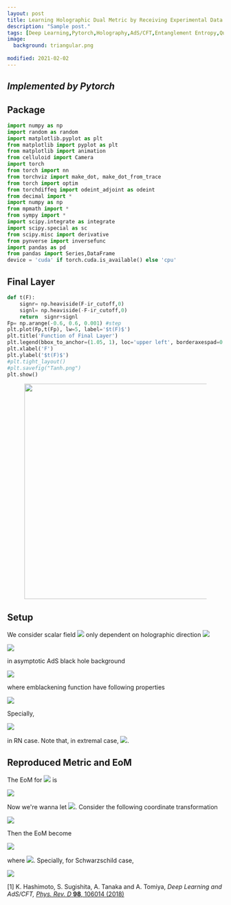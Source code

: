 ```yaml
---
layout: post
title: Learning Holographic Dual Metric by Receiving Experimental Data
description: "Sample post."
tags: [Deep Learning,Pytorch,Holography,AdS/CFT,Entanglement Entropy,Quantum Information]
image:
  background: triangular.png
  
modified: 2021-02-02
---
```


## ***Implemented by Pytorch***

## Package
```python
import numpy as np
import random as random
import matplotlib.pyplot as plt
from matplotlib import pyplot as plt
from matplotlib import animation
from celluloid import Camera
import torch
from torch import nn
from torchviz import make_dot, make_dot_from_trace
from torch import optim
from torchdiffeq import odeint_adjoint as odeint
from decimal import *
import numpy as np
from mpmath import *
from sympy import *
import scipy.integrate as integrate
import scipy.special as sc
from scipy.misc import derivative
from pynverse import inversefunc
import pandas as pd
from pandas import Series,DataFrame
device = 'cuda' if torch.cuda.is_available() else 'cpu'
```
## Final Layer

```python
def t(F):
    signr= np.heaviside(F-ir_cutoff,0)
    signl= np.heaviside(-F-ir_cutoff,0)
    return  signr+signl
Fp= np.arange(-0.6, 0.6, 0.001) #step
plt.plot(Fp,t(Fp), lw=5, label='$t(F)$')
plt.title('Function of Final Layer')
plt.legend(bbox_to_anchor=(1.05, 1), loc='upper left', borderaxespad=0.)
plt.xlabel('F')
plt.ylabel('$t(F)$')
#plt.tight_layout()
#plt.savefig("Tanh.png")
plt.show()
```
<figure>
<a href="https://live.staticflickr.com/65535/51221043969_643c40812e.jpg"><img src="https://live.staticflickr.com/65535/51221043969_643c40812e.jpg" alt="" width="500"></a>
</figure>

## Setup
We consider scalar field <img src="https://render.githubusercontent.com/render/math?math=\phi"> only dependent on holographic direction <img src="https://render.githubusercontent.com/render/math?math=z">

<img src="https://render.githubusercontent.com/render/math?math=\begin{equation*}\displaystyle\mathcal{L}_{\text{matter}}=\sqrt{-\det (g)} \left(-\frac{1}{2} m^2 \phi ^2-V(\phi )-\frac{1}{2} \left(\frac{\partial \phi }{\partial z}\right)^2\right)\end{equation*}">

in asymptotic AdS black hole background

<img src="https://render.githubusercontent.com/render/math?math=\begin{equation*}\displaystyle ds^2=\frac{1}{z^2}\left(-h(z)dt^2+\frac{dz^2}{h(z)}+\sum _{i=1}^n dx_i^2\right)\end{equation*}">

where emblackening function have following properties

<img src="https://render.githubusercontent.com/render/math?math=\begin{equation*}\displaystyle h(0)=1\qquad\text{and}\qquad h(1)=0\qquad\left(\text{For simplicity, we set}\quadz_h=1\right) \end{equation*}">

Specially,

<img src="https://render.githubusercontent.com/render/math?math=\begin{equation*}\displaystyle h(z)=1-z^3-Q^2 z^3+Q^2 z^4\end{equation*}">

in RN case. Note that, in extremal case, <img src="https://render.githubusercontent.com/render/math?math=Q=\sqrt{3}">.


## Reproduced Metric and EoM

The EoM for <img src="https://render.githubusercontent.com/render/math?math=\phi(z)"> is

<img src="https://render.githubusercontent.com/render/math?math=\begin{equation*}\displaystyle z^2 h(z) \phi''(z)+\left(z^2 h'(z)-2 z h(z)\right) \phi'(z)-m^2 \phi -\frac{\delta V(\phi )}{\delta \phi }=0\end{equation*}">

Now we're wanna let <img src="https://render.githubusercontent.com/render/math?math=g_{11}=1">. Consider the following coordinate transformation

<img src="https://render.githubusercontent.com/render/math?math=\begin{equation*}\displaystyle d\eta=-\frac{dz}{z \sqrt{h(z)}}\quad ,\qquad \eta =\int _z^{z_h=1}\frac{dz}{z \sqrt{h(z)}}\end{equation*}">

Then the EoM become

<img src="https://render.githubusercontent.com/render/math?math=\begin{equation*}\displaystyle \frac{\partial \Pi }{\partial \eta }+  H_R(\eta )\Pi-m^2 \phi-\frac{\delta V(\phi )}{\delta \phi }=0\quad ,\qquad H_R(\eta )\equiv\frac{6 h(z(\eta ))-y h'(z(\eta ))}{2 \sqrt{h(z(\eta ))}}\end{equation*}">

where <img src="https://render.githubusercontent.com/render/math?math=\Pi:=\frac{\partial \phi }{\partial \eta }">. Specially,  for Schwarzschild case, 

<img src="https://render.githubusercontent.com/render/math?math=\begin{equation*}\displaystyle z=\text{sech}^{\frac{2}{3}}\left(\frac{3 \eta }{2}\right)\quad ,\qquad H_R(\eta )=3 \coth (3 \eta )\end{equation*}">




[1] K. Hashimoto, S. Sugishita, A. Tanaka and A. Tomiya, *Deep Learning and AdS/CFT,* [*Phys. Rev. D* **98**, 106014 (2018)](https://journals.aps.org/prd/abstract/10.1103/PhysRevD.98.046019)
